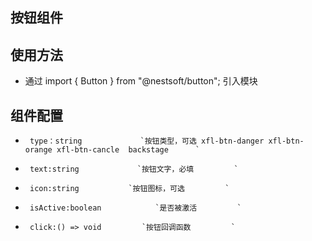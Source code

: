 ## 按钮组件 ##


## 使用方法 ##
* 通过 import { Button } from "@nestsoft/button"; 引入模块

## 组件配置 ##
*      type：string             `按钮类型，可选 xfl-btn-danger xfl-btn-orange xfl-btn-cancle  backstage      `
*      text:string             `按钮文字，必填         `
*      icon:string           `按钮图标，可选         `
*      isActive:boolean            `是否被激活         `
*      click:() => void         `按钮回调函数         `
